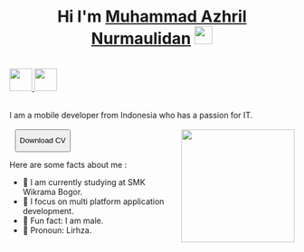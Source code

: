 <h1 align="center">Hi I'm <a href="https://www.blackcater.win/" target="_blank">Muhammad Azhril Nurmaulidan</a> <img src="https://github.com/blackcater/blackcater/raw/main/images/Hi.gif" height="32" /></h1>

<br />

<a href="https://www.linkedin.com/in/azhril-nurmaulidan" alt="LinkedIn" target="_blank">
  <img src="https://cdn-icons-png.flaticon.com/512/174/174857.png" height="40" />
</a>
<a href="https://www.instagram.com/devciell/" alt="Instagram" target="_blank">
  <img src="https://cdn-icons-png.flaticon.com/512/2111/2111463.png" height="40" />
</a>

<br />
<br />

I am a mobile developer from Indonesia who has a passion for IT.
<br><br>
<a href="link-to-your-cv" download>
  <button style="height: 40px; margin-left: 10px;">Download CV</button>
</a>
<a href="#"><img align="right" src="https://i.pinimg.com/originals/a3/95/db/a395db5658cf2b8b6794e17c3f573fb1.gif" width="200" height="200" /></a>

Here are some facts about me :

- 🏫 I am currently studying at SMK Wikrama Bogor.
- 🧐 I focus on multi platform application development.
- 🦾 Fun fact: I am male.
- 🥷 Pronoun: Lirhza.
